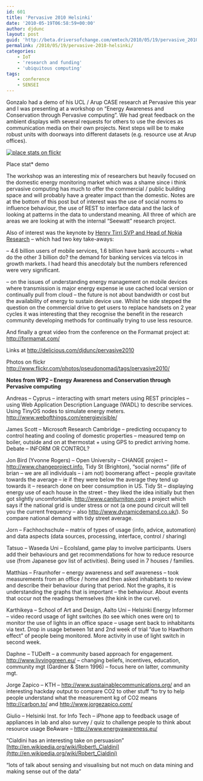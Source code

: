 ```yaml
---
id: 601
title: 'Pervasive 2010 Helsinki'
date: '2010-05-19T06:58:59+00:00'
author: djdunc
layout: post
guid: 'http://beta.driversofchange.com/emtech/2010/05/19/pervasive_2010_helsinki/'
permalink: /2010/05/19/pervasive-2010-helsinki/
categories:
    - IoT
    - 'research and funding'
    - 'ubiquitous computing'
tags:
    - conference
    - SENSEI
---
```


Gonzalo had a demo of his UCL / Arup CASE research at Pervasive this year and I was presenting at a workshop on “Energy Awareness and Conservation through Pervasive computing”. We had great feedback on the ambient displays with several requests for others to use the devices as communication media on their own projects. Next steps will be to make robust units with doorways into different datasets (e.g. resource use at Arup offices).

[![place stats on flickr](https://i0.wp.com/farm2.static.flickr.com/1405/4609623561_23a098c656.jpg?w=1170)](http://www.flickr.com/photos/gonzillaaa/4609623561/)

Place stat\* demo

The workshop was an interesting mix of researchers but heavily focused on the domestic energy monitoring market which was a shame since i think pervasive computing has much to offer the commercial / public building space and will probably have a greater impact than the domestic. Notes are at the bottom of this post but of interest was the use of social norms to influence behaviour, the use of REST to interface data and the lack of looking at patterns in the data to understand meaning. All three of which are areas we are looking at with the internal “Seewatt” research project.

Also of interest was the keynote by [Henry Tirri SVP and Head of Nokia Research](http://research.nokia.com/people/henry_tirri) – which had two key take-aways:

– 4.6 billion users of mobile services, 1.6 billion have bank accounts – what do the other 3 billion do? the demand for banking services via telcos in growth markets. I had heard this anecdotaly but the numbers referenced were very significant.

– on the issues of understanding energy management on mobile devices where transmission is major energy expense ie use cached local version or continually pull from cloud – the future is not about bandwidth or cost but the availability of energy to sustain device use. Whilst he side stepped the question on the commercial drive to get users to replace handsets on 2 year cycles it was interesting that they recognise the benefit in the research community developing methods for continually trying to use less resource.

And finally a great video from the conference on the Formamat project at: <http://formamat.com/>

Links at <http://delicious.com/djdunc/pervasive2010>

Photos on flickr <http://www.flickr.com/photos/pseudonomad/tags/pervasive2010/>

**Notes from WP2 – Energy Awareness and Conservation through Pervasive computing**

Andreas – Cyprus – interacting with smart meters using REST principles – using Web Application Description Language (WADL) to describe services. Using TinyOS nodes to simulate energy meters. <http://www.webofthings.com/energievisible/>

James Scott – Microsoft Research Cambridge – predicting occupancy to control heating and cooling of domestic properties – measured temp on boiler, outside and on at thermostat + using GPS to predict arriving home. Debate – INFORM OR CONTROL?

Jon Bird (Yvonne Rogers) – Open University – CHANGE project – <http://www.changeproject.info>, Tidy St (Brighton), “social norms” (life of brian – we are all individuals – i am not) boomerang affect – people gravitate towards the average – ie if they were below the average they tend up towards it – research done on beer consumption in US. Tidy St – displaying energy use of each house in the street – they liked the idea initially but then got slightly uncomfortable. <http://www.caniturniton.com> a project which says if the national grid is under stress or not (a one pound circuit will tell you the current frequency – also <http://www.dynamicdemand.co.uk/>). So compare national demand with tidy street average.

Jorn – Fachhochschule – matrix of types of usage (info, advice, automation) and data aspects (data sources, processing, interface, control / sharing)

Tatsuo – Waseda Uni – EcoIsland, game play to involve participants. Users add their behaviours and get recommendations for how to reduce resource use (from Japanese gov list of activities). Being used in 7 houses / families.

Matthias – Fraunhofer – energy awareness and self awareness – took measurements from an office / home and then asked inhabitants to review and describe their behaviour during that period. Not the graphs, it is understanding the graphs that is important – the behaviour. About events that occur not the readings themselves (the kink in the curve).

Karthikeya – School of Art and Design, Aalto Uni – Helsinki Energy Informer – video record usage of light switches (to see which ones were on) to monitor the use of lights in an office space – usage sent back to inhabitants via text. Drop in usage between 1st and 2nd week of trial “due to Hawthorn effect” of people being monitored. More activity in use of light switch in second week.

Daphne – TUDelft – a community based approach for engagement. <http://www.livvinggreen.eu/> – changing beliefs, incentives, education, community mgt (Gardner &amp; Stern 1996) – focus here on latter, community mgt.

Jorge Zapico – KTH – <http://www.sustainablecommunications.org/> and an interesting hackday output to compare CO2 to other stuff “to try to help people understand what the measurement kg of CO2 means <http://carbon.to/> and <http://www.jorgezapico.com/>

Giulio – Helsinki Inst. for Info Tech – iPhone app to feedback usage of appliances in lab and also survey / quiz to challenge people to think about resource usage BeAware – <http://www.energyawareness.eu/>

“Cialdini has an interesting take on persuasion” [http://en.wikipedia.org/wiki/Robert\_Cialdini](http://en.wikipedia.org/wiki/Robert_Cialdini)

“lots of talk about sensing and visualising but not much on data mining and making sense out of the data”